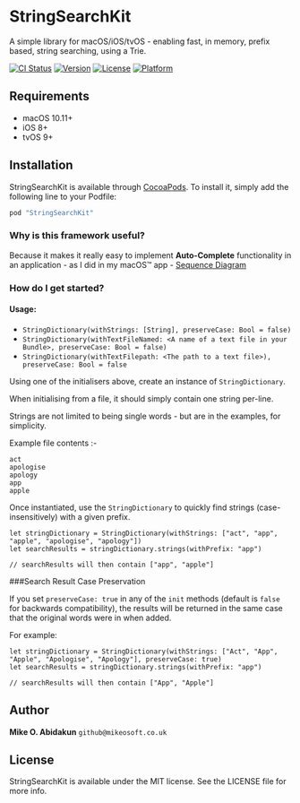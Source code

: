 # StringSearchKit

A simple library for macOS/iOS/tvOS - enabling fast, in memory, prefix based, string searching, using a Trie.


[![CI Status](http://img.shields.io/travis/mabidakun/StringSearchKit.svg?style=flat)](https://travis-ci.org/mabidakun/StringSearchKit)
[![Version](https://img.shields.io/cocoapods/v/StringSearchKit.svg?style=flat)](http://cocoapods.org/pods/StringSearchKit)
[![License](https://img.shields.io/cocoapods/l/StringSearchKit.svg?style=flat)](http://cocoapods.org/pods/StringSearchKit)
[![Platform](https://img.shields.io/cocoapods/p/StringSearchKit.svg?style=flat)](http://cocoapods.org/pods/StringSearchKit)

## Requirements
   - macOS 10.11+
   - iOS 8+
   - tvOS 9+
   
## Installation

StringSearchKit is available through [CocoaPods](https://cocoapods.org/?q=stringsearchkit). To install
it, simply add the following line to your Podfile:

```ruby
pod "StringSearchKit"
```


### Why is this framework useful?

Because it makes it really easy to implement **Auto-Complete** functionality in an application - as I did in my macOS™ app - [Sequence Diagram](https://itunes.apple.com/gb/app/sequence-diagram/id1195426709?mt=12) 

### How do I get started?

#### Usage:

   - `StringDictionary(withStrings: [String], preserveCase: Bool = false)`
   - `StringDictionary(withTextFileNamed: <A name of a text file in your Bundle>, preserveCase: Bool = false)`
   - `StringDictionary(withTextFilepath: <The path to a text file>), preserveCase: Bool = false`
   
Using one of the initialisers above, create an instance of `StringDictionary`.

When initialising from a file, it should simply contain one string per-line.

Strings are not limited to being single words - but are in the examples, for simplicity.

Example file contents :-
```
act
apologise
apology
app
apple
```

Once instantiated, use the `StringDictionary` to quickly find strings (case-insensitively) with a given prefix.

```
let stringDictionary = StringDictionary(withStrings: ["act", "app", "apple", "apologise", "apology"])
let searchResults = stringDictionary.strings(withPrefix: "app")

// searchResults will then contain ["app", "apple"]
```

###Search Result Case Preservation

If you set `preserveCase: true` in any of the `init` methods (default is `false` for backwards compatibility), the results will be returned in the same case that the original words were in when added.


For example:

```
let stringDictionary = StringDictionary(withStrings: ["Act", "App", "Apple", "Apologise", "Apology"], preserveCase: true)
let searchResults = stringDictionary.strings(withPrefix: "app")

// searchResults will then contain ["App", "Apple"]
```


## Author

**Mike O. Abidakun** `github@mikeosoft.co.uk`

## License

StringSearchKit is available under the MIT license. See the LICENSE file for more info.


